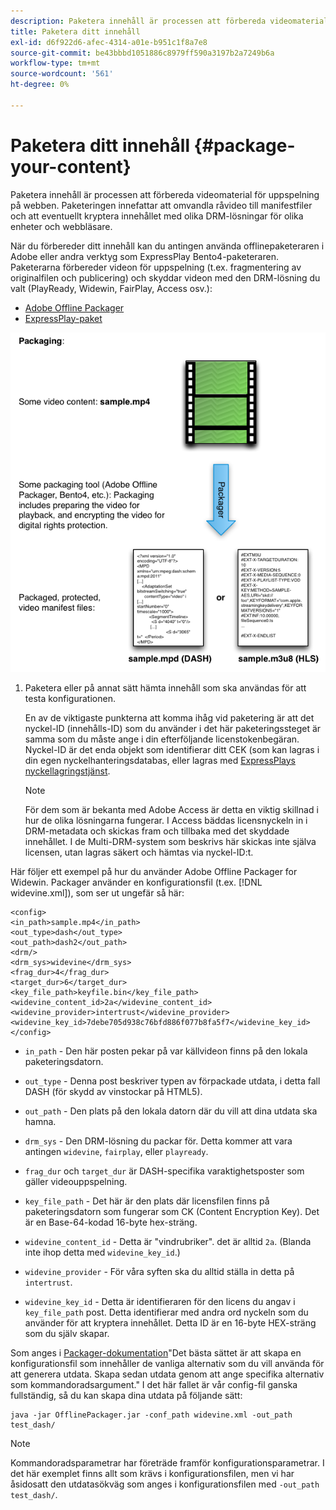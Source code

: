 ```yaml
---
description: Paketera innehåll är processen att förbereda videomaterial för uppspelning på webben. Paketeringen innefattar att omvandla råvideo till manifestfiler och att eventuellt kryptera innehållet med olika DRM-lösningar för olika enheter och webbläsare.
title: Paketera ditt innehåll
exl-id: d6f922d6-afec-4314-a01e-b951c1f8a7e8
source-git-commit: be43bbbd1051886c8979ff590a3197b2a7249b6a
workflow-type: tm+mt
source-wordcount: '561'
ht-degree: 0%

---
```


# Paketera ditt innehåll {#package-your-content}

Paketera innehåll är processen att förbereda videomaterial för uppspelning på webben. Paketeringen innefattar att omvandla råvideo till manifestfiler och att eventuellt kryptera innehållet med olika DRM-lösningar för olika enheter och webbläsare.

När du förbereder ditt innehåll kan du antingen använda offlinepaketeraren i Adobe eller andra verktyg som ExpressPlay Bento4-paketeraren. Paketerarna förbereder videon för uppspelning (t.ex. fragmentering av originalfilen och publicering) och skyddar videon med den DRM-lösning du valt (PlayReady, Widewin, FairPlay, Access osv.):

* [Adobe Offline Packager](https://helpx.adobe.com/content/dam/help/en/primetime/guides/offline_packager_getting_started.pdf)
* [ExpressPlay-paket](https://www.expressplay.com/developer/packaging-tools/)

<!--<a id="fig_jbn_fw5_xw"></a>-->

![](assets/pkg_lic_play_web.png)

1. Paketera eller på annat sätt hämta innehåll som ska användas för att testa konfigurationen.

   En av de viktigaste punkterna att komma ihåg vid paketering är att det nyckel-ID (innehålls-ID) som du använder i det här paketeringssteget är samma som du måste ange i din efterföljande licenstokenbegäran. Nyckel-ID är det enda objekt som identifierar ditt CEK (som kan lagras i din egen nyckelhanteringsdatabas, eller lagras med [ExpressPlays nyckellagringstjänst](https://www.expressplay.com/developer/key-storage/).

   >[!NOTE]
   >
   >För dem som är bekanta med Adobe Access är detta en viktig skillnad i hur de olika lösningarna fungerar. I Access bäddas licensnyckeln in i DRM-metadata och skickas fram och tillbaka med det skyddade innehållet. I de Multi-DRM-system som beskrivs här skickas inte själva licensen, utan lagras säkert och hämtas via nyckel-ID:t.

<!--<a id="example_52AF76B730174B79B6088280FCDF126D"></a>-->

Här följer ett exempel på hur du använder Adobe Offline Packager for Widewin. Packager använder en konfigurationsfil (t.ex. [!DNL widevine.xml]), som ser ut ungefär så här:

```
<config> 
<in_path>sample.mp4</in_path> 
<out_type>dash</out_type> 
<out_path>dash2</out_path> 
<drm/> 
<drm_sys>widevine</drm_sys> 
<frag_dur>4</frag_dur> 
<target_dur>6</target_dur> 
<key_file_path>keyfile.bin</key_file_path> 
<widevine_content_id>2a</widevine_content_id> 
<widevine_provider>intertrust</widevine_provider> 
<widevine_key_id>7debe705d938c76bfd886f077b8fa5f7</widevine_key_id> 
</config>
```

* `in_path` - Den här posten pekar på var källvideon finns på den lokala paketeringsdatorn.
* `out_type` - Denna post beskriver typen av förpackade utdata, i detta fall DASH (för skydd av vinstockar på HTML5).
* `out_path` - Den plats på den lokala datorn där du vill att dina utdata ska hamna.
* `drm_sys` - Den DRM-lösning du packar för. Detta kommer att vara antingen `widevine`, `fairplay`, eller `playready`.

* `frag_dur` och `target_dur` är DASH-specifika varaktighetsposter som gäller videouppspelning.

* `key_file_path` - Det här är den plats där licensfilen finns på paketeringsdatorn som fungerar som CK (Content Encryption Key). Det är en Base-64-kodad 16-byte hex-sträng.
* `widevine_content_id` - Detta är &quot;vindrubriker&quot;. det är alltid `2a`. (Blanda inte ihop detta med `widevine_key_id`.)

* `widevine_provider` - För våra syften ska du alltid ställa in detta på `intertrust`.

* `widevine_key_id` - Detta är identifieraren för den licens du angav i `key_file_path` post. Detta identifierar med andra ord nyckeln som du använder för att kryptera innehållet. Detta ID är en 16-byte HEX-sträng som du själv skapar.

Som anges i [Packager-dokumentation](https://helpx.adobe.com/content/dam/help/en/primetime/guides/offline_packager_getting_started.pdf)&quot;Det bästa sättet är att skapa en konfigurationsfil som innehåller de vanliga alternativ som du vill använda för att generera utdata. Skapa sedan utdata genom att ange specifika alternativ som kommandoradsargument.&quot; I det här fallet är vår config-fil ganska fullständig, så du kan skapa dina utdata på följande sätt:

```
java -jar OfflinePackager.jar -conf_path widevine.xml -out_path test_dash/ 
```

>[!NOTE]
>
>Kommandoradsparametrar har företräde framför konfigurationsparametrar. I det här exemplet finns allt som krävs i konfigurationsfilen, men vi har åsidosatt den utdatasökväg som anges i konfigurationsfilen med `-out_path test_dash/`.
